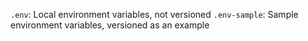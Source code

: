 `.env`: Local environment variables, not versioned
`.env-sample`: Sample environment variables, versioned as an example